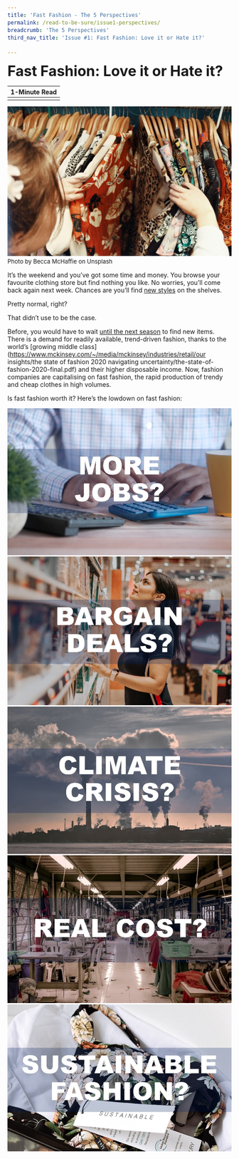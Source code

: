 ```yaml
---
title: 'Fast Fashion - The 5 Perspectives'
permalink: /read-to-be-sure/issue1-perspectives/
breadcrumb: 'The 5 Perspectives'
third_nav_title: 'Issue #1: Fast Fashion: Love it or Hate it?'

---
```


**<font size=6>Fast Fashion: Love it or Hate it?</font>**

| **1-Minute Read** |
| :---------------: |
|                   |

![](/images/becca-mchaffie-fzde_6itjkw-unsplash-min.jpg)<font size="2">Photo by Becca McHaffie on Unsplash</font>

It’s the weekend and you’ve got some time and money. You browse your favourite clothing store but find nothing you like. No worries, you’ll come back again next week. Chances are you’ll find [new styles](https://www.channelnewsasia.com/cnainsider/true-cost-demand-cheap-clothes-fast-fashion-industry-environment-220706) on the shelves.

Pretty normal, right?

That didn’t use to be the case.

Before, you would have to wait [until the next season](https://www.forbes.com/sites/theyec/2019/05/13/three-reasons-why-fast-fashion-is-becoming-a-problem-and-what-to-do-about-it/?sh=3934b17c144b) to find new items. There is a demand for readily available, trend-driven fashion, thanks to the world’s [growing middle class](https://www.mckinsey.com/~/media/mckinsey/industries/retail/our insights/the state of fashion 2020 navigating uncertainty/the-state-of-fashion-2020-final.pdf) and their higher disposable income. Now, fashion companies are capitalising on fast fashion, the rapid production of trendy and cheap clothes in high volumes.

Is fast fashion worth it? Here’s the lowdown on fast fashion:

<div>
<div class="row is-multiline">
<div class="col is-one-fifth-desktop is-one-fifth-tablet">
<a href="/read-to-be-sure/issue1-perspective1/"><img src="/images/rtbs1-perspective1.jpg" alt="image 1"></a>
</div>
    <div class="col is-one-fifth-desktop is-one-fifth-tablet">
<a href="/read-to-be-sure/issue1-perspective2/"><img src="/images/rtbs1-perspective2.jpg" alt="image 2"></a>
</div>
    <div class="col is-one-fifth-desktop is-one-fifth-tablet">
<a href="/read-to-be-sure/issue1-perspective3/"><img src="/images/rtbs1-perspective3.jpg" alt="image 3"></a>
</div>
    <div class="col is-one-fifth-desktop is-one-fifth-tablet">
<a href="/read-to-be-sure/issue1-perspective4/"><img src="/images/rtbs1-perspective4.jpg" alt="image 4"></a>
</div>
    <div class="col is-one-fifth-desktop is-one-fifth-tablet">
<a href="/read-to-be-sure/issue1-perspective5/"><img src="/images/rtbs1-perspective5.jpg" alt="image 5"></a>
</div>
</div>
</div>

